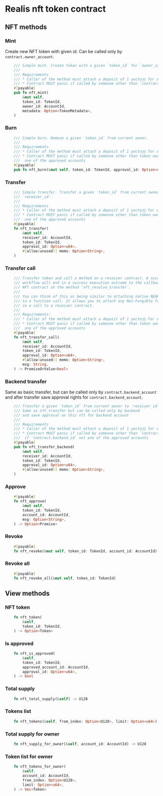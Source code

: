 # Realis nft token contract

## NFT methods

### Mint
Create new NFT token with given id. Can be called only by `contract.owner_account`.

```rust
    /// Simple mint. Create token with a given `token_id` for `owner_id`.
    ///
    /// Requirements 
    /// * Caller of the method must attach a deposit of 1 yoctoⓃ for security purposes
    /// * Contract MUST panic if called by someone other than `contract.owner_id`
    #[payable]
    pub fn nft_mint(
        &mut self,
        token_id: TokenId,
        owner_id: AccountId,
        metadata: Option<TokenMetadata>,
    )
```

### Burn

```rust
    /// Simple burn. Remove a given `token_id` from current owner.
    ///
    /// Requirements
    /// * Caller of the method must attach a deposit of 1 yoctoⓃ for security purposes
    /// * Contract MUST panic if called by someone other than token owner or
    ///  one of the approved accounts
    #[payable]
    pub fn nft_burn(&mut self, token_id: TokenId, approval_id: Option<u64>)
```

### Transfer

```rust
    /// Simple transfer. Transfer a given `token_id` from current owner to
    /// `receiver_id`.
    ///
    /// Requirements
    /// * Caller of the method must attach a deposit of 1 yoctoⓃ for security purposes
    /// * Contract MUST panic if called by someone other than token owner or
    ///  one of the approved accounts
    #[payable]
    fn nft_transfer(
        &mut self,
        receiver_id: AccountId,
        token_id: TokenId,
        approval_id: Option<u64>,
        #[allow(unused)] memo: Option<String>,
    )
```

### Transfer call

```rust
    /// Transfer token and call a method on a receiver contract. A successful
    /// workflow will end in a success execution outcome to the callback on the
    /// NFT contract at the method `nft_resolve_transfer`.
    ///
    /// You can think of this as being similar to attaching native NEAR tokens
    /// to a function call. It allows you to attach any Non-Fungible Token
    /// in a call to a receiver contract.
    ///
    /// Requirements:
    /// * Caller of the method must attach a deposit of 1 yoctoⓃ for security purposes
    /// * Contract MUST panic if called by someone other than token owner or
    ///  one of the approved accounts
    #[payable]
    fn nft_transfer_call(
        &mut self,
        receiver_id: AccountId,
        token_id: TokenId,
        approval_id: Option<u64>,
        #[allow(unused)] memo: Option<String>,
        msg: String,
    ) -> PromiseOrValue<bool>
```

### Backend transfer
Same as basic transfer, but can be called only by `contract.backend_account` and after transfer save approval rights for `contract.backend_account`.

```rust
    /// Transfer a given `token_id` from current owner to `receiver_id`.
    /// Same as nft_transfer but can be called only by backend
    /// and save approval on this nft for backend account
    ///
    /// Requirements
    /// * Caller of the method must attach a deposit of 1 yoctoⓃ for security purposes
    /// * Contract MUST panic if called by someone other than `contract.backend_id` or, 
    ///  if `contract.backend_id` not one of the approved accounts
    #[payable]
    pub fn nft_transfer_backend(
        &mut self,
        receiver_id: AccountId,
        token_id: TokenId,
        approval_id: Option<u64>,
        #[allow(unused)] memo: Option<String>,
    )
```

### Approve

```rust
    #[payable]
    fn nft_approve(
        &mut self,
        token_id: TokenId,
        account_id: AccountId,
        msg: Option<String>,
    ) -> Option<Promise>
```

### Revoke

```rust
    #[payable]
    fn nft_revoke(&mut self, token_id: TokenId, account_id: AccountId)
```

### Revoke all

```rust
    #[payable]
    fn nft_revoke_all(&mut self, token_id: TokenId)
```

## View methods

### NFT token

```rust
    fn nft_token(
        &self,
        token_id: TokenId,
    ) -> Option<Token>
```

### Is approved

```rust
    fn nft_is_approved(
        &self,
        token_id: TokenId,
        approved_account_id: AccountId,
        approval_id: Option<u64>,
    ) -> bool
```

### Total supply

```rust
    fn nft_total_supply(&self) -> U128
```

### Tokens list

```rust
    fn nft_tokens(&self, from_index: Option<U128>, limit: Option<u64>) -> Vec<Token>
```

### Total supply for owner

```rust
    fn nft_supply_for_owner(&self, account_id: AccountId) -> U128
```

### Token list for owner

```rust
    fn nft_tokens_for_owner(
        &self,
        account_id: AccountId,
        from_index: Option<U128>,
        limit: Option<u64>,
    ) -> Vec<Token> 
```